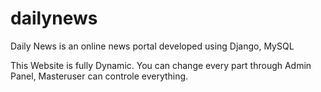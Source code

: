# dailynews
Daily News is an online news portal developed using Django, MySQL


This Website is fully Dynamic.
You can change every part through Admin Panel,
Masteruser can controle everything.
